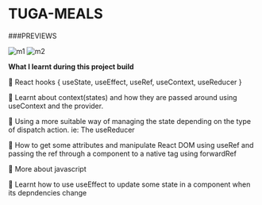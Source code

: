 # TUGA-MEALS

###PREVIEWS

![m1](https://user-images.githubusercontent.com/79772304/185723644-dba68c76-b5c4-407e-898d-a8cdb4fed377.png)
![m2](https://user-images.githubusercontent.com/79772304/185723645-cfdb498b-4800-4da3-be0e-f2831cdc748f.png)

**What I learnt during this project build**

🎯 React hooks { useState, useEffect, useRef, useContext, useReducer }

🎯 Learnt about context(states) and how they are passed around using useContext and the provider.

🎯 Using a more suitable way of managing the state depending on the type of dispatch action. ie: The useReducer

🎯 How to get some attributes and manipulate React DOM using useRef and passing the ref through a component to a native tag using forwardRef

🎯 More about javascript

🎯 Learnt how to use useEffect to update some state in a component when its depndencies change
